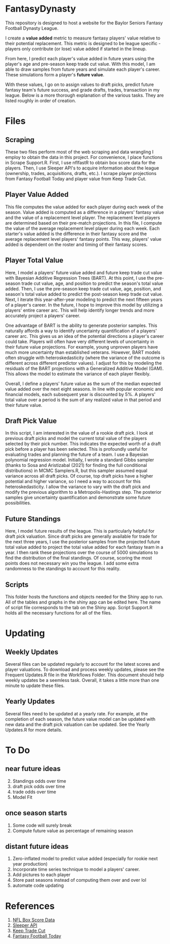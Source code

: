 # FantasyDynasty
This repository is designed to host a website for the Baylor Seniors Fantasy Football Dynasty League.

I create a **value added** metric to measure fantasy players' value relative to their potential replacement.
This metric is designed to be league specific - players only contribute (or lose) value added if started in the lineup.

From here, I predict each player's value added in future years using the player's age and
pre-season keep trade cut value. With this model, I am able to draw samples from future years and
simulate each player's career. These simulations form a player's **future value**.

With these values, I go on to assign values to draft picks, predict future fantasy team's future success, and
grade drafts, trades, transaction in my league. Below is a more thorough explanation of the various tasks.
They are listed roughly in order of creation. 

# Files

## Scraping

These two files perform most of the web scraping and data wrangling I employ to obtain the data in this project.
For convenience, I place functions in Scrape Support.R. First, I use nflfastR to obtain box score data for the players. Then, I use
Sleeper API's to acquire information about the league (ownership, trades, acquisitions, drafts, etc.). I scrape player projections from
Fantasy Football Today and player value from Keep Trade Cut.

## Player Value Added

This file computes the value added for each player during each week of the season.
Value added is computed as a difference in a players' fantasy value and the value of a replacement level player.
The replacement level players are determined based on their pre-match projections.
In this file, I compute the value of the average replacement level player during each week. Each starter's value added
is the difference in their fantasy score and the average replacement level players' fantasy points.
This way, players' value added is dependent on the roster and timing of their fantasy scores.

## Player Total Value

Here, I model a players' future value added and future keep trade cut value with Bayesian Additive Regression Trees (BART).
At this point, I use the pre-season trade cut value, age, and position to predict the season's total value added. Then,
I use the pre-season keep trade cut value, age, position, and season's total value added to predict the post-season keep trade cut value.
Next, I iterate this year-after-year modeling to predict the next fifteen years of a player's career. In the future, I hope to
improve this model by utilizing a players' entire career arc. This will help identify longer trends and more accurately
project a players' career.

One advantage of BART is the ability to generate posterior samples. This naturally affords a way to identify
uncertainty quantification of a players' career arc. This gives us an idea of the potential directions a player's
career could take. Players will often have very different levels of uncertainty in their future value projections. For example,
young unproven players have much more uncertainty than established veterans. However, BART models often struggle with
heteroskedasticity (where the variance of the outcome is different across different predictor values).
I adjust for this by modeling the residuals of the BART projections with a Generalized Additive Model
(GAM). This allows the model to estimate the variance of each player flexibly.

Overall, I define a players' future value as the sum of the median expected value added over the next eight seasons.
In line with popular economic and financial models, each subsequent year is discounted by 5%. A players' total value over a period 
is the sum of any realized value in that period and their future value.

## Draft Pick Value

In this script, I am interested in the value of a rookie draft pick. I look at previous draft picks and model the current total value
of the players selected by their pick number. This indicates the expected worth of a draft pick before a player has been
selected. This is profoundly useful for evaluating trades and planning the future of a team. I use a Bayesian polynomial regression model.
Initially, I wrote a standard Gibbs sampler (thanks to Sosa and Aristizabal (2021) for finding the full conditional distributions) in MCMC Samplers.R,
but this sampler assumed equal variance across all draft picks. Of course, top draft picks have a higher potential and higher variance,
so I need a way to account for this heteroskedasticity. I allow the variance to vary with the draft pick and modify the previous algorithm to
a Metropolis-Hastings step. The posterior samples give uncertainty quantification and demonstrate some future possibilities.

## Future Standings

Here, I model future results of the league. This is particularly helpful for draft pick valuation. Since draft picks are generally
available for trade for the next three years, I use the posterior samples from the projected future total value added to
project the total value added for each fantasy team in a year. I then rank these projections over the course of 5000 simulations
to find the distribution of the final standings. Of course, scoring the most points does not necessary win you the league. I add some extra
randomness to the standings to account for this reality.

## Scripts

This folder hosts the functions and objects needed for the Shiny app to run.
All of the tables and graphs in the shiny app can be edited here. The name of script file corresponds to the tab on the
Shiny app. Script Support.R holds all the necessary functions for all of the files.

# Updating

## Weekly Updates

Several files can be updated regularly to account for the latest scores and player valuations.
To download and process weekly updates, please see the Frequent Updates.R file in the Workflows Folder.
This document should help weekly updates be a seemless task. Overall, it takes a little more than one minute to update these files.

## Yearly Updates

Several files need to be updated at a yearly rate. For example, at the completion of each season, the future value model
can be updated with new data and the draft pick valuation can be updated. See the Yearly Updates.R for more details.

# To Do

## near future ideas
2. Standings odds over time
3. draft pick odds over time
4. trade odds over time
5. Model Fit

## once season starts
1. Some code will surely break
2. Compute future value as percentage of remaining season

## distant future ideas
1. Zero-inflated model to predict value added (especially for rookie next year production)
2. Incorporate time series technique to model a players' career.
3. Add pictures to each player
4. Store past seasons instead of computing them over and over lol
5. automate code updating

# References

1. [NFL Box Score Data](https://www.nflfastr.com)
2. [Sleeper API](https://docs.sleeper.com)
3. [Keep Trade Cut](https://keeptradecut.com)
4. [Fantasy Football Today](https://www.fftoday.com/rankings)



